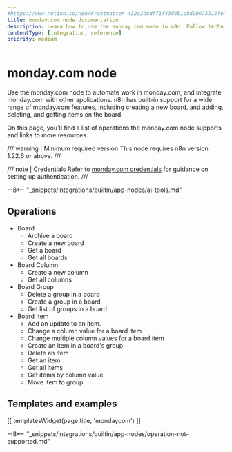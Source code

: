 ```yaml
---
#https://www.notion.so/n8n/Frontmatter-432c2b8dff1f43d4b1c8d20075510fe4
title: monday.com node documentation
description: Learn how to use the monday.com node in n8n. Follow technical documentation to integrate monday.com node into your workflows.
contentType: [integration, reference]
priority: medium
---
```


# monday.com node

Use the monday.com node to automate work in monday.com, and integrate monday.com with other applications. n8n has built-in support for a wide range of monday.com features, including creating a new board, and adding, deleting, and getting items on the board.

On this page, you'll find a list of operations the monday.com node supports and links to more resources.

/// warning | Minimum required version
This node requires n8n version 1.22.6 or above.
///

/// note | Credentials
Refer to [monday.com credentials](/integrations/builtin/credentials/mondaycom.md) for guidance on setting up authentication. 
///

--8<-- "_snippets/integrations/builtin/app-nodes/ai-tools.md"

## Operations

* Board
    * Archive a board
    * Create a new board
    * Get a board
    * Get all boards
* Board Column
    * Create a new column
    * Get all columns
* Board Group
    * Delete a group in a board
    * Create a group in a board
    * Get list of groups in a board
* Board Item
    * Add an update to an item.
    * Change a column value for a board item
    * Change multiple column values for a board item
    * Create an item in a board's group
    * Delete an item
    * Get an item
    * Get all items
    * Get items by column value
    * Move item to group

## Templates and examples

<!-- see https://www.notion.so/n8n/Pull-in-templates-for-the-integrations-pages-37c716837b804d30a33b47475f6e3780 -->
[[ templatesWidget(page.title, 'mondaycom') ]]

--8<-- "_snippets/integrations/builtin/app-nodes/operation-not-supported.md"

